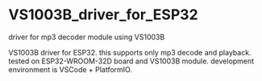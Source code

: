 # VS1003B_driver_for_ESP32
driver for mp3 decoder module using VS1003B

VS1003B driver for ESP32.
this supports only mp3 decode and playback.
tested on ESP32-WROOM-32D board and VS1003B module.
development environment is VSCode + PlatformIO.

